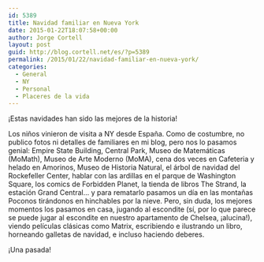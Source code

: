 ```yaml
---
id: 5389
title: Navidad familiar en Nueva York
date: 2015-01-22T18:07:58+00:00
author: Jorge Cortell
layout: post
guid: http://blog.cortell.net/es/?p=5389
permalink: /2015/01/22/navidad-familiar-en-nueva-york/
categories:
  - General
  - NY
  - Personal
  - Placeres de la vida
---
```

¡Estas navidades han sido las mejores de la historia!

Los niños vinieron de visita a NY desde España. Como de costumbre, no publico fotos ni detalles de familiares en mi blog, pero nos lo pasamos genial: Empire State Building, Central Park, Museo de Matemáticas (MoMath), Museo de Arte Moderno (MoMA), cena dos veces en Cafeteria y helado en Amorinos, Museo de Historia Natural, el árbol de navidad del Rockefeller Center, hablar con las ardillas en el parque de Washington Square, los comics de Forbidden Planet, la tienda de libros The Strand, la estación Grand Central... y para rematarlo pasamos un día en las montañas Poconos tirándonos en hinchables por la nieve. Pero, sin duda, los mejores momentos los pasamos en casa, jugando al escondite (sí, por lo que parece se puede jugar al escondite en nuestro apartamento de Chelsea, ¡alucina!), viendo películas clásicas como Matrix, escribiendo e ilustrando un libro, horneando galletas de navidad, e incluso haciendo deberes.

¡Una pasada!